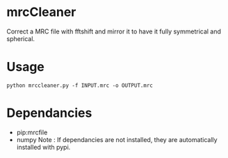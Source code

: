 # mrcCleaner
Correct a MRC file with fftshift and mirror it to have it fully symmetrical and spherical.

# Usage
`python mrccleaner.py -f INPUT.mrc -o OUTPUT.mrc`

# Dependancies
- pip:mrcfile
- numpy
Note : If dependancies are not installed, they are automatically installed with pypi.
